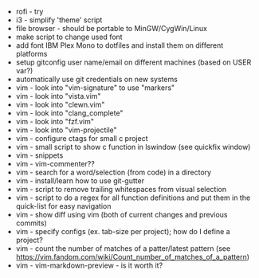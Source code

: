 * rofi - try
* i3 - simplify 'theme' script
* file browser - should be portable to MinGW/CygWin/Linux
* make script to change used font
* add font IBM Plex Mono to dotfiles and install them on different platforms
* setup gitconfig user name/email on different machines (based on USER var?)
* automatically use git credentials on new systems
* vim - look into "vim-signature" to use "markers"
* vim - look into "vista.vim"
* vim - look into "clewn.vim"
* vim - look into "clang_complete"
* vim - look into "fzf.vim"
* vim - look into "vim-projectile"
* vim - configure ctags for small c project
* vim - small script to show c function in lswindow (see quickfix window)
* vim - snippets
* vim - vim-commenter??
* vim - search for a word/selection (from code) in a directory
* vim - install/learn how to use git-gutter
* vim - script to remove trailing whitespaces from visual selection
* vim - script to do a regex for all function definitions and put them in the quick-list for easy navigation
* vim - show diff using vim (both of current changes and previous commits)
* vim - specify configs (ex. tab-size per project); how do I define a project?
* vim - count the number of matches of a patter/latest pattern (see https://vim.fandom.com/wiki/Count_number_of_matches_of_a_pattern)
* vim - vim-markdown-preview - is it worth it?
